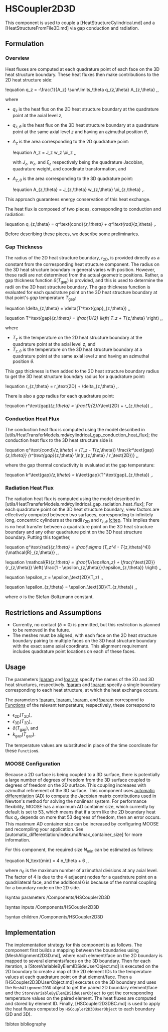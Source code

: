 # HSCoupler2D3D

This component is used to couple a [HeatStructureCylindrical.md] and a
[HeatStructureFromFile3D.md] via gap conduction and radiation.

## Formulation

### Overview

Heat fluxes are computed at each quadrature point of each face on the 3D heat
structure boundary. These heat fluxes then make contributions to the 2D heat structure side:

!equation
q_z = -\frac{1}{A_z} \sum\limits_\theta q_{z,\theta} A_{z,\theta} \,,

where

- $q_z$ is the heat flux on the 2D heat structure boundary at the
  quadrature point at the axial level $z$,
- $q_{z,\theta}$ is the heat flux on the 3D heat structure boundary at
  a quadrature point at the same axial level $z$ and having an azimuthal position
  $\theta$,
- $A_z$ is the area corresponding to the 2D quadrature point:

  !equation
  A_z = J_z w_z \xi_z \,,

  with $J_z$, $w_z$, and $\xi_z$ respectively being the quadrature Jacobian,
  quadrature weight, and coordinate transformation, and
- $A_{z,\theta}$ is the area corresponding to the 3D quadrature point:

  !equation
  A_{z,\theta} = J_{z,\theta} w_{z,\theta} \xi_{z,\theta} \,.

This approach guarantees energy conservation of this heat exchange.

The heat flux is composed of two pieces, corresponding to conduction and radiation:

!equation
q_{z,\theta} = q^\text{cond}_{z,\theta} + q^\text{rad}_{z,\theta} \,.

Before describing these pieces, we describe some preliminaries.

### Gap Thickness

The radius of the 2D heat structure boundary, $r_\text{2D}$, is provided directly as a constant
from the corresponding heat structure component. The radius on the 3D heat structure
boundary in general varies with position. However, these radii are not determined
from the actual geometric positions. Rather, a gap thickness function $\delta(T_\text{gap})$
is provided, and this is used to determine the radii on the 3D heat structure
boundary. The gap thickness function is evaluated for each quadrature point on
the 3D heat structure boundary at that point's *gap* temperature $T_\text{gap}$:

!equation
\delta_{z,\theta} = \delta(T^\text{gap}_{z,\theta}) \,,

!equation
T^\text{gap}_{z,\theta} = \frac{1}{2} \left( T_z + T_{z,\theta} \right) \,,

where

- $T_z$ is the temperature on the 2D heat structure boundary at the
  quadrature point at the axial level $z$, and
- $T_{z,\theta}$ is the temperature on the 3D heat structure boundary at a quadrature
  point at the same axial level $z$ and having an azimuthal position $\theta$.

This gap thickness is then added to the 2D heat structure boundary radius to
get the 3D heat structure boundary radius for a quadrature point:

!equation
r_{z,\theta} = r_\text{2D} + \delta_{z,\theta} \,.

There is also a *gap* radius for each quadrature point:

!equation
r^\text{gap}_{z,\theta} = \frac{1}{2}(r_\text{2D} + r_{z,\theta}) \,.

### Conduction Heat Flux

The conduction heat flux is computed using the model described in
[utils/HeatTransferModels.md#cylindrical_gap_conduction_heat_flux];
the conduction heat flux *to* the 3D heat structure side is

!equation
q^\text{cond}_{z,\theta} = (T_z - T_{z,\theta}) \frac{k^\text{gap}_{z,\theta}}
{r^\text{gap}_{z,\theta} \ln(r_{z,\theta} / r_\text{2D})} \,,

where the gap thermal conductivity is evaluated at the gap temperature:

!equation
k^\text{gap}_{z,\theta} = k_\text{gap}(T^\text{gap}_{z,\theta}) \,.

### Radiation Heat Flux

The radiation heat flux is computed using the model described in
[utils/HeatTransferModels.md#cylindrical_gap_radiation_heat_flux];
For each quadrature point on the 3D heat structure boundary, view factors are
effectively computed between two surfaces, corresponding to infinitely long,
concentric cylinders at the radii $r_\text{2D}$ and $r_{z,\theta}$ [!citep](incropera2002).
This implies there is no heat transfer between a quadrature point on the 3D heat structure
boundary and any other quadrature point on the 3D heat structure boundary. Putting
this together,

!equation
q^\text{rad}_{z,\theta} = \frac{\sigma (T_z^4 - T_{z,\theta}^4)}{\mathcal{R}_{z,\theta}} \,,

!equation
\mathcal{R}_{z,\theta} = \frac{1}{\epsilon_z} + \frac{r_\text{2D}}{r_{z,\theta}}
\left( \frac{1 - \epsilon_{z,\theta}}{\epsilon_{z,\theta}} \right) \,,

!equation
\epsilon_z = \epsilon_\text{2D}(T_z) \,,

!equation
\epsilon_{z,\theta} = \epsilon_\text{3D}(T_{z,\theta}) \,,

where $\sigma$ is the Stefan-Boltzmann constant.

## Restrictions and Assumptions

- Currently, no contact ($\delta = 0$) is permitted, but this restriction is
  planned to be removed in the future.
- The meshes must be aligned, with each face on the 2D heat structure boundary
  pairing to multiple faces on the 3D heat structure boundary with the exact
  same axial coordinate. This alignment requirement includes quadrature
  point locations on each of these faces.

## Usage

The parameters [!param](/Components/HSCoupler2D3D/heat_structure_2d) and
[!param](/Components/HSCoupler2D3D/heat_structure_3d) specify the names of the
2D and 3D heat structures, respectively. [!param](/Components/HSCoupler2D3D/boundary_2d)
and [!param](/Components/HSCoupler2D3D/boundary_3d) specify a single boundary
corresponding to each heat structure, at which the heat exchange occurs.

The parameters [!param](/Components/HSCoupler2D3D/emissivity_2d),
[!param](/Components/HSCoupler2D3D/emissivity_3d),
[!param](/Components/HSCoupler2D3D/gap_thickness), and
[!param](/Components/HSCoupler2D3D/gap_thermal_conductivity) correspond
to [Functions](Functions/index.md) of the relevant temperature; respectively,
these correspond to

- $\epsilon_\text{2D}(T_\text{2D})$,
- $\epsilon_\text{3D}(T_\text{3D})$,
- $\delta(T_\text{gap})$, and
- $k_\text{gap}(T_\text{gap})$.

The temperature values are substituted in place of the time coordinate for
these `Function`s.

### MOOSE Configuration

Because a 2D surface is being coupled to a 3D surface, there is potentially
a large number of degrees of freedom from the 3D surface coupled to degrees
of freedom on the 2D surface. This coupling increases with azimuthal refinement
of the 3D surface. This component uses [automatic differentiation](automatic_differentiation/index.md) (AD)
to compute the Jacobian matrix contributions used in Newton's method for solving
the nonlinear system. For performance flexibility, MOOSE has a maximum AD container size,
which currently by default is set to 53, which means that if a term like the
2D boundary heat flux $q_z$ depends on more that 53 degrees of freedom, then
an error occurs. This maximum AD container size can be increased by configuring
MOOSE and recompiling your application. See [automatic_differentiation/index.md#max_container_size]
for more information.

For this component, the required size $N_\text{min}$ can be estimated as follows:

!equation
N_\text{min} = 4 n_\theta + 6 \,,

where $n_\theta$ is the maximum number of azimuthal divisions at any axial level.
The factor of 4 is due to the 4 adjacent nodes for a quadrature point on a
quadrilateral face, and the additional 6 is because of the normal coupling for a boundary
node on the 2D side.

!syntax parameters /Components/HSCoupler2D3D

!syntax inputs /Components/HSCoupler2D3D

!syntax children /Components/HSCoupler2D3D

## Implementation

The implementation strategy for this component is as follows. The component
first builds a mapping between the boundaries using [MeshAlignment2D3D.md],
where each element/face on the 2D boundary is mapped to several elements/faces
on the 3D boundary. Then for each iteration, a [StoreVariableByElemIDSideUserObject.md]
is executed on the 2D boundary to create a map of the 2D element IDs to the
temperature values at each quadrature point on that element/face. Then a
[HSCoupler2D3DUserObject.md] executes on the 3D boundary and uses the `MeshAlignment2D3D`
object to get the paired 2D boundary element/face and the `StoreVariableByElemIDSideUserObject`
to get the corresponding temperature values on the paired element. The heat
fluxes are computed and stored by element ID. Finally, [HSCoupler2D3DBC.md] is
used to apply the heat fluxes computed by `HSCoupler2D3DUserObject` to each
boundary (2D and 3D).

!bibtex bibliography
